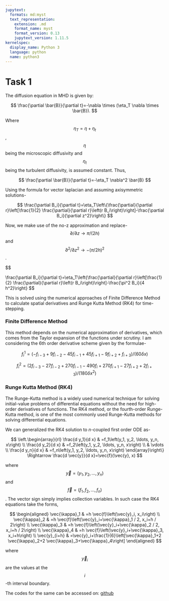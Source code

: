 ```yaml
---
jupytext:
  formats: md:myst
  text_representation:
    extension: .md
    format_name: myst
    format_version: 0.13
    jupytext_version: 1.11.5
kernelspec:
  display_name: Python 3
  language: python
  name: python3
---
```


# Task 1

The diffusion equation in MHD is given by:

$$
\frac{\partial \bar{B}}{\partial t}=-\nabla \times (\eta_T \nabla \times \bar{B}).
$$

Where $$\eta_T = \eta + \eta_t $$, $$\eta$$ being the microscopic diffusivity and $$\eta_t$$ being the turbulent diffusivity, is assumed constant. Thus,

$$
\frac{\partial \bar{B}}{\partial t}=-\eta_T \nabla^2 \bar{B}
$$

Using the formula for vector laplacian and assuming axisymmetric solutions-

$$
\frac{\partial B_i}{\partial t}=\eta_T\left\{\frac{\partial}{\partial r}\left[\frac{1}{2} \frac{\partial}{\partial r}\left(r B_i\right)\right]-\frac{\partial B_i}{\partial z^2}\right\}
$$

Now, we make use of the no-z approximation and replace- $$\partial / \partial z \rightarrow \pi / (2h )$$ and $$\partial^2 / \partial z^2 \rightarrow- (\pi / 2h)^2$$.

$$

\frac{\partial B_i}{\partial t}=\eta_T\left\{\frac{\partial}{\partial r}\left[\frac{1}{2} \frac{\partial}{\partial r}\left(r B_i\right)\right]-\frac{\pi^2 B_i}{4 h^2}\right\}
$$

This is solved using the numerical approaches of Finite Difference Method to calculate spatial derivatives and Runge Kutta Method (RK4) for time-stepping.

### Finite Difference Method

This method depends on the numerical approximation of derivatives, which comes from the Taylor expansion of the functions under scrutiny. I am considering the 6th order derivative scheme given by the formulae-

$$
f^{1}_i = (-f_{i-3} + 9 f_{i-2} - 45 f_{i-1} + 45 f_{i+1} - 9 f_{i+2} + f_{i+3})/(60 \delta x)
$$

$$
f^{2}_i = (2f_{i-3} -27 f_{i-2} + 270f_{i-1} - 490f_{i} + 270f_{i+1} - 27f_{i+2} + 2f_{i+3})/(180\delta x^2)
$$

### Runge Kutta Method (RK4)
The Runge-Kutta method is a widely used numerical technique for solving initial-value problems of differential equations without the need for high-order derivatives of functions. The RK4 method, or the fourth-order Runge-Kutta method, is one of the most commonly used Runge-Kutta methods for solving differential equations. 

We can generalized the RK4 solution to $n$-coupled first order ODE as-

$$
\left.\begin{array}{rl}
\frac{d y_1}{d x} & =f_1\left(y_1, y_2, \ldots, y_n, x\right) \\
\frac{d y_2}{d x} & =f_2\left(y_1, y_2, \ldots, y_n, x\right) \\
& \vdots \\
\frac{d y_n}{d x} & =f_n\left(y_1, y_2, \ldots, y_n, x\right)
\end{array}\right\} \Rightarrow \frac{d \vec{y}}{d x}=\vec{f}(\vec{y}, x)
$$

where $$\vec{y}=\left(y_1, y_2, \ldots, y_n\right)$$ and $$\vec{f}=\left(f_1, f_2, \ldots, f_n\right)$$. The vector sign simply implies collection variables. In such case the RK4 equations take the forms,

$$
\begin{aligned}
\vec{\kappa}_1 & =h \vec{f}\left(\vec{y}_i, x_i\right) \\
\vec{\kappa}_2 & =h \vec{f}\left(\vec{y}_i+\vec{\kappa}_1 / 2, x_i+h / 2\right) \\
\vec{\kappa}_3 & =h \vec{f}\left(\vec{y}_i+\vec{\kappa}_2 / 2, x_i+h / 2\right) \\
\vec{\kappa}_4 & =h \vec{f}\left(\vec{y}_i+\vec{\kappa}_3, x_i+h\right) \\
\vec{y}_{i+h} & =\vec{y}_i+\frac{1}{6}\left[\vec{\kappa}_1+2 \vec{\kappa}_2+2 \vec{\kappa}_3+\vec{\kappa}_4\right]
\end{aligned}
$$

where $$\vec{y}_i$$ are the values at the $$i$$-th interval boundary. 

The codes for the same can be accessed on: [github](https://github.com/UpasanaaD/Plasma-Physics-MHD)
